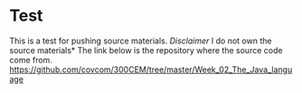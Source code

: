 # Test
This is a test for pushing source materials.
*Disclaimer* I do not own the source materials*
The link below is the repository where the source code come from.
https://github.com/covcom/300CEM/tree/master/Week_02_The_Java_language
